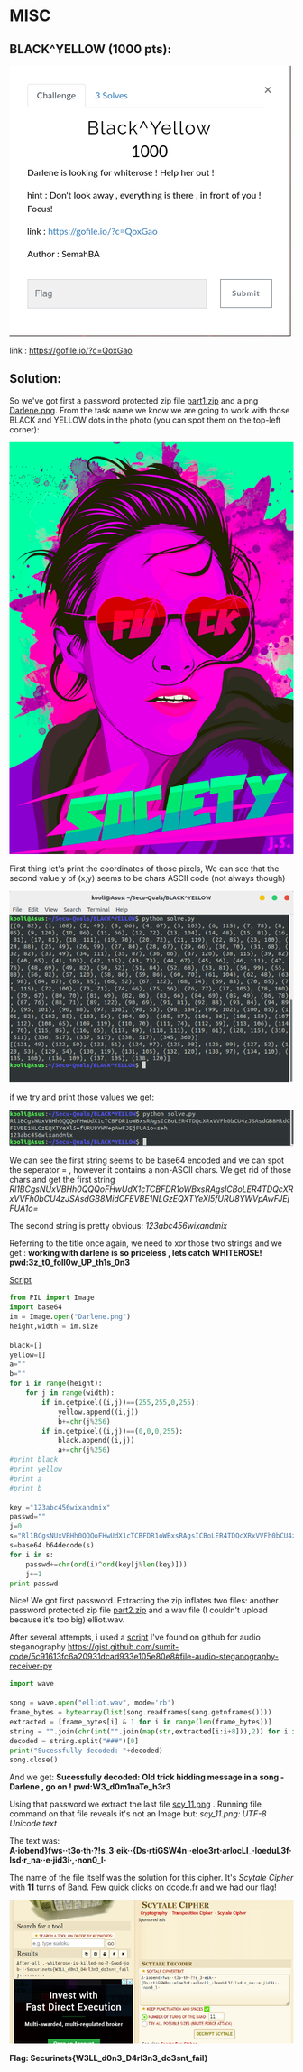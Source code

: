 # **MISC**

## BLACK^YELLOW (1000 pts):
![](/BLACK^YELLOW/Task.png)

link : https://gofile.io/?c=QoxGao


## Solution:

So we've got first a password protected zip file [part1.zip](https://gofile.io/?c=QoxGao) and a png [Darlene.png](/BLACK^YELLOW/Darlene.png). From the task name we know we are going to work with those BLACK and YELLOW dots in the photo (you can spot them on the top-left corner):

![](/BLACK^YELLOW/Darlene.png) 

First thing let's print the coordinates of those pixels, We can see that the second value y of (x,y) seems to be chars ASCII code (not always though)

![](/BLACK^YELLOW/arrays.png)

if we try and print those values we get:

![](/BLACK^YELLOW/Strings.png)

We can see the first string seems to be base64 encoded and we can spot the seperator = , however it contains a non-ASCII chars. We get rid of those chars and get the first string *Rl1BCgsNUxVBHh0QQQoFHwUdX1cTCBFDR1oWBxsRAgsICBoLER4TDQcXRxVVFh0bCU4zJSAsdGB8MidCFEVBE1NLGzEQXTYeXl5fURU8YWVpAwFJEjFUA1o=*

The second string is pretty obvious: 
*123abc456wixandmix*
 
Referring to the title once again, we need to xor those two strings and we get : 
**working with darlene is so priceless , lets catch WHITEROSE! pwd:3z_t0_foll0w_UP_th1s_0n3**

[Script](/BLACK^YELLOW/solve.py)

```python
from PIL import Image
import base64
im = Image.open("Darlene.png")
height,width = im.size

black=[]
yellow=[]
a=""
b=""
for i in range(height):
	for j in range(width):
		if im.getpixel((i,j))==(255,255,0,255):
			yellow.append((i,j))
			b+=chr(j%256)
		if im.getpixel((i,j))==(0,0,0,255):
			black.append((i,j))
			a+=chr(j%256)
#print black
#print yellow
#print a
#print b

key ="123abc456wixandmix"
passwd=""
j=0
s="Rl1BCgsNUxVBHh0QQQoFHwUdX1cTCBFDR1oWBxsRAgsICBoLER4TDQcXRxVVFh0bCU4zJSAsdGB8MidCFEVBE1NLGzEQXTYeXl5fURU8YWVpAwFJEjFUA1o="
s=base64.b64decode(s)
for i in s:
	passwd+=chr(ord(i)^ord(key[j%len(key)]))
	j+=1
print passwd
``` 


Nice! We got first password. Extracting the zip inflates two files: another password protected zip file [part2.zip](/BLACK^YELLOW/part2.zip) and a wav file (I couldn't upload because it's too big) elliot.wav.

After several attempts, i used a [script](/BLACK^YELLOW/solver.py) I've found on github for audio steganography
https://gist.github.com/sumit-code/5c91613fc6a20931dcad933e105e80e8#file-audio-steganography-receiver-py

```python
import wave

song = wave.open("elliot.wav", mode='rb')   
frame_bytes = bytearray(list(song.readframes(song.getnframes())))
extracted = [frame_bytes[i] & 1 for i in range(len(frame_bytes))]
string = "".join(chr(int("".join(map(str,extracted[i:i+8])),2)) for i in range(0,len(extracted),8))
decoded = string.split("###")[0]
print("Sucessfully decoded: "+decoded)
song.close()
```

And we get:
**Sucessfully decoded: Old trick hidding message in a song -Darlene , go on ! pwd:W3_d0m1naTe_h3r3**

Using that password we extract the last file [scy_11.png](/BLACK^YELLOW/scy_11.png) . Running file command on that file reveals it's not an Image but: *scy_11.png: UTF-8 Unicode text*

The text was: **A·iobend}fws··t3o·th·?!s_3·eik··{Ds·rtiGSW4n··eloe3rt·arlocLl_·loeduL3f·lsd·r_na··e·jid3i·,·non0_l·**

The name of the file itself was the solution for this cipher. It's *Scytale Cipher* with **11** turns of Band. Few quick clicks on dcode.fr and we had our flag!

![](/BLACK^YELLOW/flag.png)

**Flag: Securinets{W3LL_d0n3_D4rl3n3_do3snt_fail}**
